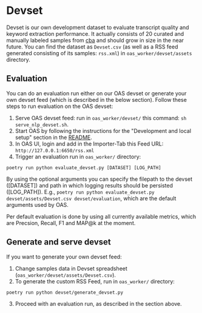 # Devset

Devset is our own development dataset to evaluate transcript quality and keyword extraction performance. It actually consists of 20 curated and manually labeled samples from [cba](https://cba.fro.at/) and should grow in size in the near future. You can find the dataset as `Devset.csv` (as well as a RSS feed generated consisting of its samples: `rss.xml`) in `oas_worker/devset/assets` directory.


## Evaluation

You can do an evaluation run either on our OAS devset or generate your own devset feed (which is described in the below section). Follow these steps to run evaluation on the OAS devset:  
1. Serve OAS devset feed: run in `oas_worker/devset/` this command: `sh serve_nlp_devset.sh`.
2. Start OAS by following the instructions for the "Development and local setup" section in the [README](../../README.md).
3. In OAS UI, login and add in the Importer-Tab this Feed URL: `http://127.0.0.1:6650/rss.xml`
4. Trigger an evaluation run in `oas_worker/` directory:
```
poetry run python evaluate_devset.py [DATASET] [LOG_PATH]
```
By using the optional arguments you can specify the filepath to the devset (\[DATASET\]) and path in which logging results should be persisted (\[LOG_PATH]\). E.g., `poetry run python evaluate_devset.py devset/assets/Devset.csv devset/evaluation`, which are the default arguments used by OAS.

Per default evaluation is done by using all currently available metrics, which are Precsion, Recall, F1 and MAP@k at the moment.


## Generate and serve devset

If you want to generate your own devset feed:

1. Change samples data in Devset spreadsheet (`oas_worker/devset/assets/Devset.csv`).
2. To generate the custom RSS Feed, run in `oas_worker/` directory:
  ```
  poetry run python devset/generate_devset.py
  ```
3. Proceed with an evaluation run, as described in the section above.


